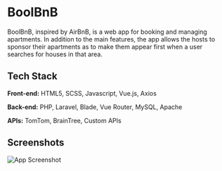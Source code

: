 # BoolBnB

BoolBnB, inspired by AirBnB, is a web app for booking and managing apartments. In addition to the main features, the app allows the hosts to sponsor their apartments as to make them appear first when a user searches for houses in that area. 


## Tech Stack

**Front-end:** HTML5, SCSS, Javascript, Vue.js, Axios

**Back-end:** PHP, Laravel, Blade, Vue Router, MySQL, Apache

**APIs:** TomTom, BrainTree, Custom APIs

## Screenshots

![App Screenshot](https://via.placeholder.com/468x300?text=Coming+soon...)
